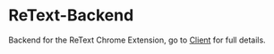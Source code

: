 # ReText-Backend
Backend for the ReText Chrome Extension, go to [Client](https://github.com/shaziwnl/pennapps-client) for full details.
